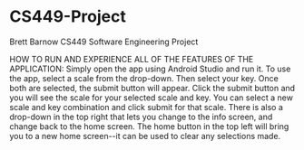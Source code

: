 # CS449-Project

Brett Barnow
CS449 Software Engineering Project

HOW TO RUN AND EXPERIENCE ALL OF THE FEATURES OF THE APPLICATION:
  Simply open the app using Android Studio and run it.
  To use the app, select a scale from the drop-down.
  Then select your key. Once both are selected, the submit button will appear.
  Click the submit button and you will see the scale for your selected scale and key.
  You can select a new scale and key combination and click submit for that scale.
  There is also a drop-down in the top right that lets you change to the info screen,
    and change back to the home screen.
  The home button in the top left will bring you to a new home screen--it can be used
    to clear any selections made.
